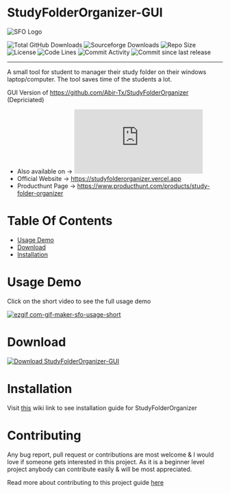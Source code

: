 # StudyFolderOrganizer-GUI

![SFO Logo](https://raw.githubusercontent.com/Abir-Tx/StudyFolderOrganizer/main/res/SFO_v2.ico)

<!-- badges -->

![Total GitHub Downloads](https://img.shields.io/github/downloads/abir-tx/StudyFolderOrganizer-GUI/total?label=Downloads&logo=GitHub&style=flat-square) ![Sourceforge Downloads](https://img.shields.io/sourceforge/dt/StudyFolderOrganizer-GUI?color=red&label=%20Downloads&logo=SourceForge&style=flat-square) ![Repo Size](https://img.shields.io/github/repo-size/abir-tx/StudyFolderOrganizer-GUI?logo=GitHub&logoColor=blue&style=flat-square) ![License](https://img.shields.io/github/license/abir-tx/StudyFolderOrganizer-GUI?style=flat-square)
![Code Lines](https://img.shields.io/tokei/lines/github/abir-tx/StudyFolderOrganizer-GUI?label=total%20code%20lines&style=flat-square) ![Commit Activity](https://img.shields.io/github/commit-activity/m/abir-tx/StudyFolderOrganizer-GUI?style=flat-square) ![Commit since last release](https://img.shields.io/github/commits-since/abir-tx/StudyFolderOrganizer-GUI/latest/main?color=yellow&sort=semver&style=flat-square)

---

A small tool for student to manager their study folder on their windows laptop/computer. The tool saves time of the students a lot.

GUI Version of https://github.com/Abir-Tx/StudyFolderOrganizer (Depriciated)

- Also available on -> [![Download StudyFolderOrganizer-GUI](https://sourceforge.net/sflogo.php?type=13&group_id=3343410)](https://sourceforge.net/p/studyfolderorganizer-gui/)
- Official Website -> https://studyfolderorganizer.vercel.app
- Producthunt Page -> https://www.producthunt.com/products/study-folder-organizer

# Table Of Contents

- [Usage Demo](#usage-demo)
- [Download](#download)
- [Installation](#installation)

# Usage Demo

Click on the short video to see the full usage demo

[![ezgif com-gif-maker-sfo-usage-short](https://user-images.githubusercontent.com/28858998/111438963-0d393e00-872f-11eb-8271-06b497250909.gif)](https://user-images.githubusercontent.com/28858998/111437589-78821080-872d-11eb-9ae6-1eb4ebdb57cf.mp4)

# Download

[![Download StudyFolderOrganizer-GUI](https://a.fsdn.com/con/app/sf-download-button)](https://sourceforge.net/projects/studyfolderorganizer-gui/files/latest/download)

# Installation

Visit [this](https://github.com/Abir-Tx/StudyFolderOrganizer-GUI/wiki/Installation-Guide) wiki link to see installation guide for StudyFolderOrganizer

# Contributing

Any bug report, pull request or contributions are most welcome & I would love if someone gets interested in this project. As it is a beginner level project anybody can contribute easily & will be most appreciated.

Read more about contributing to this project guide [here](CONTRIBUTING.md)
